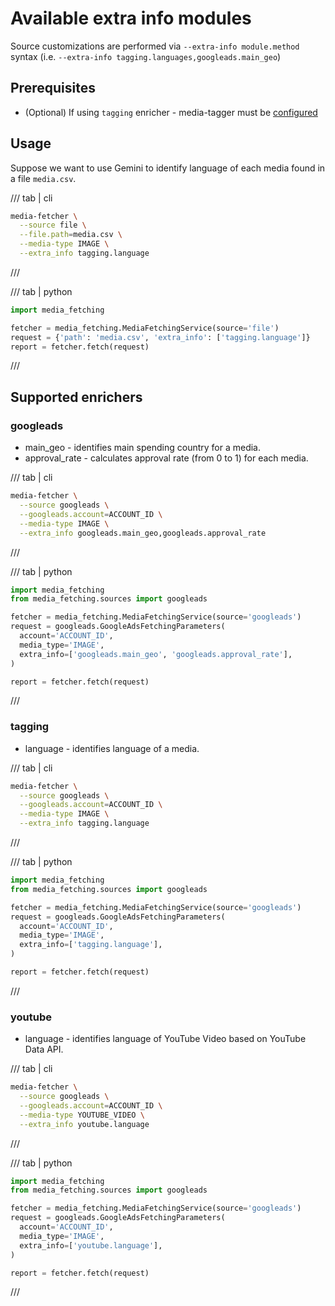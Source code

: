 # Available extra info modules

Source customizations are performed via `--extra-info module.method` syntax (i.e. `--extra-info tagging.languages,googleads.main_geo`)

## Prerequisites

- (Optional) If using `tagging` enricher - media-tagger must be [configured](../tagging/tagging.md#prerequisites)

## Usage

Suppose we want to use Gemini to identify language of each media found in a file `media.csv`.

/// tab | cli
```bash
media-fetcher \
  --source file \
  --file.path=media.csv \
  --media-type IMAGE \
  --extra_info tagging.language
```
///

/// tab | python

```python
import media_fetching

fetcher = media_fetching.MediaFetchingService(source='file')
request = {'path': 'media.csv', 'extra_info': ['tagging.language']}
report = fetcher.fetch(request)
```
///

## Supported enrichers

### googleads

* main_geo - identifies main spending country for a media.
* approval_rate - calculates approval rate (from 0 to 1) for each media.

/// tab | cli
```bash
media-fetcher \
  --source googleads \
  --googleads.account=ACCOUNT_ID \
  --media-type IMAGE \
  --extra_info googleads.main_geo,googleads.approval_rate
```
///

/// tab | python

```python
import media_fetching
from media_fetching.sources import googleads

fetcher = media_fetching.MediaFetchingService(source='googleads')
request = googleads.GoogleAdsFetchingParameters(
  account='ACCOUNT_ID',
  media_type='IMAGE',
  extra_info=['googleads.main_geo', 'googleads.approval_rate'],
)

report = fetcher.fetch(request)
```
///

### tagging

* language - identifies language of a media.

/// tab | cli
```bash
media-fetcher \
  --source googleads \
  --googleads.account=ACCOUNT_ID \
  --media-type IMAGE \
  --extra_info tagging.language
```
///

/// tab | python

```python
import media_fetching
from media_fetching.sources import googleads

fetcher = media_fetching.MediaFetchingService(source='googleads')
request = googleads.GoogleAdsFetchingParameters(
  account='ACCOUNT_ID',
  media_type='IMAGE',
  extra_info=['tagging.language'],
)

report = fetcher.fetch(request)
```
///

### youtube

* language - identifies language of YouTube Video based on YouTube Data API.

/// tab | cli
```bash
media-fetcher \
  --source googleads \
  --googleads.account=ACCOUNT_ID \
  --media-type YOUTUBE_VIDEO \
  --extra_info youtube.language
```
///

/// tab | python

```python
import media_fetching
from media_fetching.sources import googleads

fetcher = media_fetching.MediaFetchingService(source='googleads')
request = googleads.GoogleAdsFetchingParameters(
  account='ACCOUNT_ID',
  media_type='IMAGE',
  extra_info=['youtube.language'],
)

report = fetcher.fetch(request)
```
///
